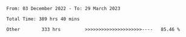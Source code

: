 <!--START_SECTION:waka-->

```text
From: 03 December 2022 - To: 29 March 2023

Total Time: 389 hrs 40 mins

Other        333 hrs         >>>>>>>>>>>>>>>>>>>>>----   85.46 %
```

<!--END_SECTION:waka-->